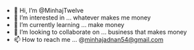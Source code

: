 - 👋 Hi, I’m @MinhajTwelve
- 👀 I’m interested in ... whatever makes me money
- 🌱 I’m currently learning ... make money
- 💞️ I’m looking to collaborate on ... business that makes money
- 📫 How to reach me ... @minhajadnan54@gmail.com

<!---
MinhajTwelve/MinhajTwelve is a ✨ special ✨ repository because its `README.md` (this file) appears on your GitHub profile.
You can click the Preview link to take a look at your changes.
--->
